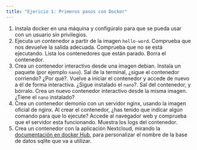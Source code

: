 ```yaml
---
title: "Ejericio 1: Primeros pasos con Docker"
---
```


1. Instala docker en una máquina y configúralo para que se pueda usar con un usuario sin privilegios.
2. Ejecuta un contenedor a partir de la imagen `hello-word`. Comprueba que nos devuelve la salida adecuada. Comprueba que no se está ejecutando. Lista los contenedores que están parado. Borra el contenedor.
3. Crea un contenedor interactivo desde una imagen debian. Instala un paquete (por ejemplo `nano`). Sal de la terminal, ¿sigue el contenedor corriendo? ¿Por qué?. Vuelve a iniciar el contenedor y accede de nuevo a él de forma interactiva. ¿Sigue instalado el `nano`?. Sal del contenedor, y bórralo. Crea un nuevo contenedor interactivo desde la misma imagen. ¿Tiene el `nano` instalado?
4. Crea un contenedor demonio con un servidor nginx, usando la imagen oficial de nginx. Al crear el contenedor, ¿has tenido que indicar algún comando para que lo ejecute? Accede al navegador web y comprueba que el servidor esta funcionando. Muestra los logs del contenedor.
5. Crea un contenedor con la aplicación Nextcloud, mirando la [documentación en docker Hub](https://hub.docker.com/_/nextcloud), para personalizar el nombre de la base de datos sqlite que va a utilizar.

